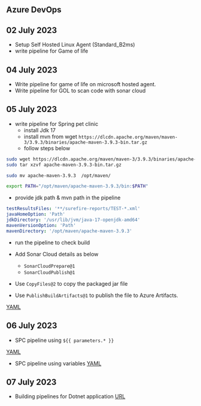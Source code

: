 Azure DevOps
----------------

## 02 July 2023

* Setup Self Hosted Linux Agent (Standard_B2ms)
* write pipeline for Game of life

## 04 July 2023

* Write pipeline for game of life on microsoft hosted agent.
* Write pipeline for GOL to scan code with sonar cloud

## 05 July 2023

* write pipeline for Spring pet clinic
    * install Jdk 17
    * install mvn from wget `https://dlcdn.apache.org/maven/maven-3/3.9.3/binaries/apache-maven-3.9.3-bin.tar.gz`
    * follow steps below
```bash
sudo wget https://dlcdn.apache.org/maven/maven-3/3.9.3/binaries/apache-maven-3.9.3-bin.tar.gz
sudo tar xzvf apache-maven-3.9.3-bin.tar.gz

sudo mv apache-maven-3.9.3  /opt/maven/

export PATH="/opt/maven/apache-maven-3.9.3/bin:$PATH"
```

  * provide jdk path & mvn path in the pipeline
```yaml
testResultsFiles: '**/surefire-reports/TEST-*.xml'
javaHomeOption: 'Path'
jdkDirectory: '/usr/lib/jvm/java-17-openjdk-amd64'
mavenVersionOption: 'Path'
mavenDirectory: '/opt/maven/apache-maven-3.9.3'
```
  * run the pipeline to check build

* Add Sonar Cloud details as below
    * `SonarCloudPrepare@1`
    * `SonarCloudPublish@1`

* Use `CopyFiles@2` to copy the packaged jar file
* Use `PublishBuildArtifacts@1` to publish the file to Azure Artifacts.

[YAML](/AzureDevOps/spc_normal_sonarcloud/azure-pipelines.yaml)


## 06 July 2023

* SPC pipeline using `${{ parameters.* }}`

[YAML](/AzureDevOps/spc_parameters/azure-pipelines.yaml)

* SPC pipeline using variables
[YAML](/AzureDevOps/spc_variables/azure-pipelines.yaml)

## 07 July 2023

* Building pipelines for Dotnet application [URL](https://learn.microsoft.com/en-us/azure/devops/pipelines/ecosystems/dotnet-core?view=azure-devops&tabs=dotnetfive)


